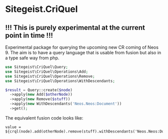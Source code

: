 # Sitegeist.CriQuel
## !!! This is purely experimental at the current point in time !!! 

Experimental package for querying the upcoming new CR coming of Neos 9.
The aim is to have a query language that is usable from fusion but also 
in a type safe way from php.

```php
use Sitegeist\CriQuel\Query;
use Sitegeist\CriQuel\Operations\Add;
use Sitegeist\CriQuel\Operations\Remove;
use Sitegeist\CriQuel\Operations\WithDescendants;

$result = Query::create($node)
  ->apply(new Add($otherNode))
  ->apply(new Remove($stuff))
  ->apply(new WithDescendants('Neos.Neos:Document'))
  ->get();
```

The equivalent fusion code looks like:

```neosfusion
value = ${crql(node).add(otherNode).remove(stuff).withDescendants('Neos.Neos:Document').get()}
```

